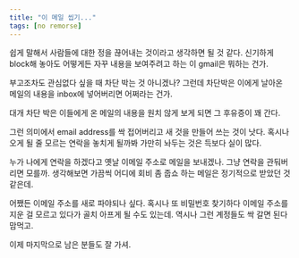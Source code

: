 ```yaml
---
title: "이 메일 씹기..."
tags: [no remorse]
---
```


쉽게 말해서 사람들에 대한 정을 끊어내는 것이라고 생각하면 될 것 같다. 신기하게 block해 놓아도 어떻게든 자꾸 내용을 보여주려고 하는 이 gmail은 뭐하는 건가.

부고조차도 관심없다 싶을 때 차단 박는 것 아니겠나? 그런데 차단박은 이에게 날아온 메일의 내용을 inbox에 넣어버리면 어쩌라는 건가.

대개 차단 박은 이들에게 온 메일의 내용을 원치 않게 보게 되면 그 후유증이 꽤 간다.

그런 의미에서 email address를 싹 접어버리고 새 것을 만들어 쓰는 것이 낫다. 혹시나 오게 될 줄 모르는 연락을 놓치게 될까봐 가만히 놔두는 것은 득보다 실이 많다. 

누가 나에게 연락을 하겠다고 옛날 이메일 주소로 메일을 보내겠나. 그냥 연락을 관둬버리면 모를까. 생각해보면 가끔씩 어디에 회비 좀 줍쇼 하는 메일은 정기적으로 받았던 것 같은데.

어쨌든 이메일 주소를 새로 파야되나 싶다. 혹시나 또 비밀번호 찾기하다 이메일 주소를 지운 걸 모르고 있다가 골치 아프게 될 수도 있는데. 역시나 그런 계정들도 싹 갈면 된다 맘먹고.

이제 마지막으로 남은 분들도 잘 가셔. 